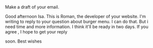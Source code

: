 Make a draft of your email.

Good afternoon Isa. This is Roman, the developer of your website. I'm writing to reply to
your question about burger menu. I can do that. But i need time and more information. I think it'll be ready in two days. If you agree , I hope to get your reply

soon. Best wishes
